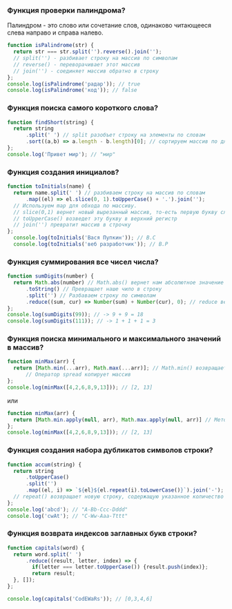 ### Функция проверки палиндрома?
Палиндром - это слово или сочетание слов, одинаково читающееся слева направо и справа налево.
```js
function isPalindrome(str) {
  return str === str.split('').reverse().join('');
  // split('') - разбивает строку на массив по символам
  // reverse() - переворачивает этот массив
  // join('') - соединяет массив обратно в строку
};
console.log(isPalindrome('радар')); // true
console.log(isPalindrome('код')); // false
```


### Функция поиска самого короткого слова?
```js
function findShort(string) {
  return string
      .split(' ') // split разобъет строку на элементы по словам
      .sort((a,b) => a.length - b.length)[0]; // сортируем массив по длине от меньшего к большому и возвращаем первый элемент массива
};
console.log('Привет мир'); // "мир"
```

### Функция создания инициалов?
```js
function toInitials(name) {
  return name.split(' ') // разбиваем строку на массив по словам
      .map((el) => el.slice(0, 1).toUpperCase() + '.').join('');
  // Используем map для обхода по массиву.
  // slice(0,1) вернет новый вырезанный массив, то-есть первую букву слова
  // toUpperCase() возведет эту букву в верхний регистр
  // join('') превратит массив в строчку
};
  console.log(toInitials('Вася Пупкин')); // В.C
  console.log(toInitials('веб разработчик')); // В.Р
```

### Функция суммирования все чисел числа?
```js
function sumDigits(number) {
  return Math.abs(number) // Math.abs() вернет нам абсолютное значение числа, тоесть всегда положительное
      .toString() // Превращает наше чило в строку
      .split('') // Разбаваем строку по символам
      .reduce((sum, cur) => Number(sum) + Number(cur), 0); // reduce вернет нам результат сложения всех элементов массива
};
console.log(sumDigits(99)); // -> 9 + 9 = 18
console.log(sumDigits(111)); // -> 1 + 1 + 1 = 3
```


### Функция поиска минимального и максимального значений в массив?
```js
function minMax(arr) {
  return [Math.min(...arr), Math.max(...arr)]; // Math.min() возвращает минимальное число, Math.max() возвращает максимальное число
      // Оператор spread копирует массив
};
console.log(minMax([4,2,6,8,9,13])); // [2, 13]
```
или
```js
function minMax(arr) {
  return [Math.min.apply(null, arr), Math.max.apply(null, arr)] // Метод apply привязывает к свойству Math контекст arr
};
console.log(minMax([4,2,6,8,9,13])); // [2, 13]
```


### Функция создания набора дубликатов символов строки?
```js
function accum(string) {
  return string
      .toUpperCase()
      .split('')
      .map((el, i) => `${el}${el.repeat(i).toLowerCase()}`).join('-');
  // repeat() возвращает новую строку, содержащую указанное количество соединённых вместе копий строки, на которой он был вызван.
};
console.log('abcd'); // "A-Bb-Ccc-Dddd"
console.log('cwAt'); // "C-Ww-Aaa-Tttt"
```


### Функция возврата индексов заглавных букв строки?
```js
function capitals(word) {
  return word.split(' ')
      .reduce((result, letter, index) => {
        if(letter === letter.toUpperCase()) {result.push(index)};
        return result;
  }, []);
};

console.log(capitals('CodEWaRs')); // [0,3,4,6]
```